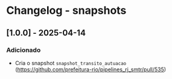# Changelog - snapshots

## [1.0.0] - 2025-04-14

### Adicionado

- Cria o snapshot `snapshot_transito_autuacao` (https://github.com/prefeitura-rio/pipelines_rj_smtr/pull/535)